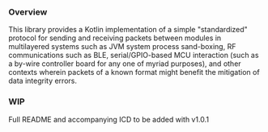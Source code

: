 ### Overview

This library provides a Kotlin implementation of a simple "standardized" 
protocol for sending and receiving packets between modules in multilayered 
systems such as JVM system process sand-boxing, RF communications such as 
BLE, serial/GPIO-based MCU interaction (such as a by-wire controller board 
for any one of myriad purposes), and other contexts wherein packets of a 
known format might benefit the mitigation of data integrity errors.

### WIP

Full README and accompanying ICD to be added with v1.0.1